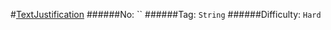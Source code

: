 #[TextJustification](https://leetcode.com/problems/text-justification/)
######No: ``
######Tag: `String`
######Difficulty: `Hard`
